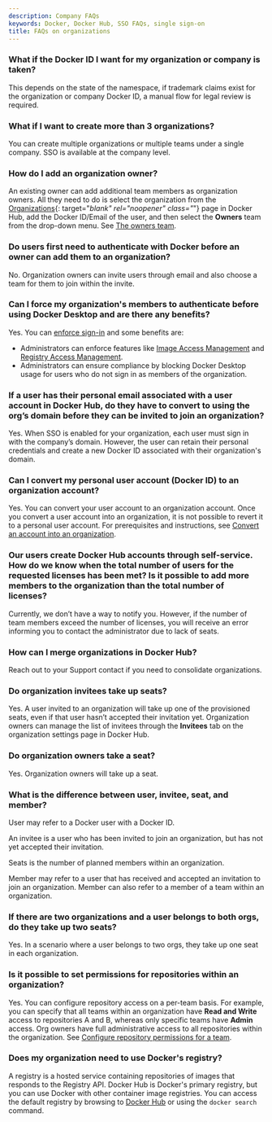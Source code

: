 ```yaml
---
description: Company FAQs
keywords: Docker, Docker Hub, SSO FAQs, single sign-on
title: FAQs on organizations
---
```


### What if the Docker ID I want for my organization or company is taken?

This depends on the state of the namespace, if trademark claims exist for the organization or company Docker ID, a manual flow for legal review is required.

### What if I want to create more than 3 organizations?

You can create multiple organizations or multiple teams under a single company. SSO is available at the company level.

### How do I add an organization owner?

An existing owner can add additional team members as organization owners. All
they need to do is select the organization from the
[Organizations](https://hub.docker.com/orgs){: target="_blank" rel="noopener"
class="_"} page in Docker Hub, add the Docker ID/Email of the user, and then
select the **Owners** team from the drop-down menu. See [The owners team](manage-a-team.md#the-owners-team).

### Do users first need to authenticate with Docker before an owner can add them to an organization?

No. Organization owners can invite users through email and also choose a team for them to join within the invite.

### Can I force my organization's members to authenticate before using Docker Desktop and are there any benefits?

Yes. You can [enforce sign-in](../docker-hub/configure-sign-in.md) and some benefits are:

- Administrators can enforce features like [Image Access Management](../docker-hub/image-access-management.md) and [Registry Access Management](../docker-hub/registry-access-management.md).
 - Administrators can ensure compliance by blocking Docker Desktop usage for users who do not sign in as members of the organization.

### If a user has their personal email associated with a user account in Docker Hub, do they have to convert to using the org’s domain before they can be invited to join an organization?

Yes. When SSO is enabled for your organization, each user must sign in with the company’s domain. However, the user can retain their personal credentials and create a new Docker ID associated with their organization's domain.

### Can I convert my personal user account (Docker ID) to an organization account?

Yes. You can convert your user account to an organization account. Once you
convert a user account into an organization, it is not possible to
revert it to a personal user account. For prerequisites and instructions, see
[Convert an account into an organization](convert-account.md).

### Our users create Docker Hub accounts through self-service. How do we know when the total number of users for the requested licenses has been met? Is it possible to add more members to the organization than the total number of licenses?

Currently, we don’t have a way to notify you. However, if the number of team
members exceed the number of licenses, you will receive an error informing you
to contact the administrator due to lack of seats.

### How can I merge organizations in Docker Hub?

Reach out to your Support contact if you need to consolidate organizations.

### Do organization invitees take up seats?

Yes. A user invited to an organization will take up one of the provisioned
seats, even if that user hasn’t accepted their invitation yet. Organization
owners can manage the list of invitees through the **Invitees** tab on the organization settings page in Docker Hub.

### Do organization owners take a seat?

Yes. Organization owners will take up a seat.

### What is the difference between user, invitee, seat, and member?

User may refer to a Docker user with a Docker ID.

An invitee is a user who has been invited to join an organization, but has not yet accepted their invitation.

Seats is the number of planned members within an organization.

Member may refer to a user that has received and accepted an invitation to join an organization. Member can also refer to a member of a team within an organization.


### If there are two organizations and a user belongs to both orgs, do they take up two seats?

Yes. In a scenario where a user belongs to two orgs, they take up one seat in each organization.

### Is it possible to set permissions for repositories within an organization?

Yes. You can configure repository access on a per-team basis. For example, you
can specify that all teams within an organization have **Read and Write** access
to repositories A and B, whereas only specific teams have **Admin** access. Org
owners have full administrative access to all repositories within the
organization. See [Configure repository permissions for a team](manage-a-team.md#configure-repository-permissions-for-a-team).

### Does my organization need to use Docker's registry?

A registry is a hosted service containing repositories of images that responds to the Registry API. Docker Hub is Docker's primary registry, but you can use Docker with other container image registries. You can access the default registry by browsing to [Docker Hub](https://hub.docker.com) or using the `docker search` command.